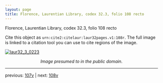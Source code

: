 ```yaml
---
layout: page
title: Florence, Laurentian Library, codex 32.3, folio 108 recto
---
```


Florence, Laurentian Library, codex 32.3, folio 108 recto

Cite this object as `urn:cite2:citelaur:laur32pages.v1:108r`.  The full image is linked to a citation tool you can use to cite regions of the image.

[![laur32_3_0223](http://www.homermultitext.org/iipsrv?IIIF=/project/homer/pyramidal/deepzoom/citelaur/laur32imgs/v1/laur32_3_0223.tif/full/800,/0/default.jpg)](http://www.homermultitext.org/ict2/?urn=urn:cite2:citelaur:laur32imgs.v1:laur32_3_0223) 

<p style="text-align: center; font-style: italic;">Image presumed to in the public domain.</p>

---

previous: [107v](../107v/) | next: [108v](../108v/)